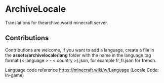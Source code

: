 # ArchiveLocale

Translations for thearchive.world minecraft server.

## Contributions
Contributions are welcome, if you want to add a language, create a file in the **assets/archivelocale/lang** folder with the name in the language tag format (< language > - < country >).json, for example fr_fr.json for french.

Language code reference https://minecraft.wiki/w/Language (Locale Code: In-game)
